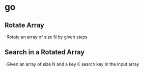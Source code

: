 # go

## Rotate Array
-Rotate an array of size N by given steps

## Search in a Rotated Array
-Given an array of size N and a key K search key in the input array


